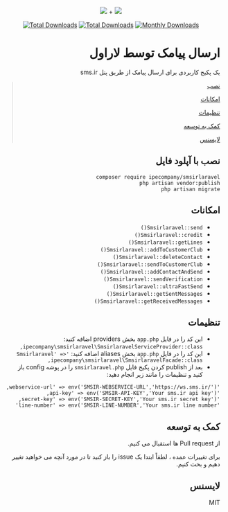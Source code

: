 <p align="center">
<img src="https://user-images.githubusercontent.com/3329008/111814382-a31bc700-88ef-11eb-94e2-41dd10c0d2b1.png" /> + 
<img src="https://user-images.githubusercontent.com/3329008/114069542-586ce980-98b4-11eb-8e18-c625cb8812d1.png" />
</p>
<p align="center">
  <a href="https://packagist.org/packages/pejmankheyri/smsir-smsirlaravel"><img src="https://poser.pugx.org/pejmankheyri/smsir-smsirlaravel/v/stable" alt="Total Downloads"></a>
<a href="https://packagist.org/packages/pejmankheyri/smsir-smsirlaravel"><img src="https://img.shields.io/packagist/dt/pejmankheyri/smsir-smsirlaravel" alt="Total Downloads"></a>
  <a href="https://packagist.org/packages/pejmankheyri/smsir-smsirlaravel"><img src="https://poser.pugx.org/pejmankheyri/smsir-smsirlaravel/d/monthly" alt="Monthly Downloads"></a>

</p>
<div dir="rtl">

# ارسال پیامک توسط لاراول

یک پکیج کاربردی برای ارسال پیامک از طریق پنل sms.ir


> [نصب](https://github.com/pejmankheyri/SMSIR-SmsirLaravel#%D9%86%D8%B5%D8%A8)
> 
> [امکانات](https://github.com/pejmankheyri/SMSIR-SmsirLaravel#%D8%A7%D9%85%DA%A9%D8%A7%D9%86%D8%A7%D8%AA)
> 
> [تنظیمات](https://github.com/pejmankheyri/SMSIR-SmsirLaravel#%D8%AA%D9%86%D8%B8%DB%8C%D9%85%D8%A7%D8%AA)
> 
> [کمک به توسعه](https://github.com/pejmankheyri/SMSIR-SmsirLaravel#%DA%A9%D9%85%DA%A9-%D8%A8%D9%87-%D8%AA%D9%88%D8%B3%D8%B9%D9%87)
> 
> [لایسنس](https://github.com/pejmankheyri/SMSIR-SmsirLaravel#%D9%84%D8%A7%DB%8C%D8%B3%D9%86%D8%B3)

## نصب با آپلود فایل

```
composer require ipecompany/smsirlaravel
php artisan vendor:publish
php artisan migrate
```

## امکانات

* `Smsirlaravel::send()`
* `Smsirlaravel::credit()`
* `Smsirlaravel::getLines()`
* `Smsirlaravel::addToCustomerClub()`
* `Smsirlaravel::deleteContact()`
* `Smsirlaravel::sendToCustomerClub()`
* `Smsirlaravel::addContactAndSend()`
* `Smsirlaravel::sendVerification()`
* `Smsirlaravel::ultraFastSend()`
* `Smsirlaravel::getSentMessages()`
* `Smsirlaravel::getReceivedMessages()`

## تنظیمات

* این کد را در فایل `app.php` بخش providers اضافه کنید: `ipecompany\smsirlaravel\SmsirlaravelServiceProvider::class,`
* این کد را در فایل `app.php` بخش aliases اضافه کنید: `'Smsirlaravel' => ipecompany\smsirlaravel\SmsirlaravelFacade::class,`
* بعد از publish کردن پکیج فایل `smsirlaravel.php` را در پوشه config باز کنید و تنظیمات را مانند زیر انجام دهید:
```
'webservice-url' => env('SMSIR-WEBSERVICE-URL','https://ws.sms.ir/'),
'api-key' => env('SMSIR-API-KEY','Your sms.ir api key'),
'secret-key' => env('SMSIR-SECRET-KEY','Your sms.ir secret key'),
'line-number' => env('SMSIR-LINE-NUMBER','Your sms.ir line number'
```

## کمک به توسعه

از Pull request ها استقبال می کنیم.

برای تغییرات عمده ، لطفاً ابتدا یک issue را باز کنید تا در مورد آنچه می خواهید تغییر دهیم و بحث کنیم.

## لایسنس

MIT

</div>